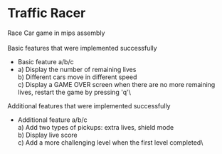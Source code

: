 # Traffic Racer
Race Car game in mips assembly\
\
Basic features that were implemented successfully
- Basic feature a/b/c 
- a) Display the number of remaining lives\
  b) Different cars move in different speed\
  c) Display a GAME OVER screen when there are no more remaining lives, restart the game by pressing 'q'\

Additional features that were implemented successfully 
- Additional feature a/b/c\
  a) Add two types of pickups: extra lives, shield mode\
  b) Display live score\
  c) Add a more challenging level when the first level completed\
